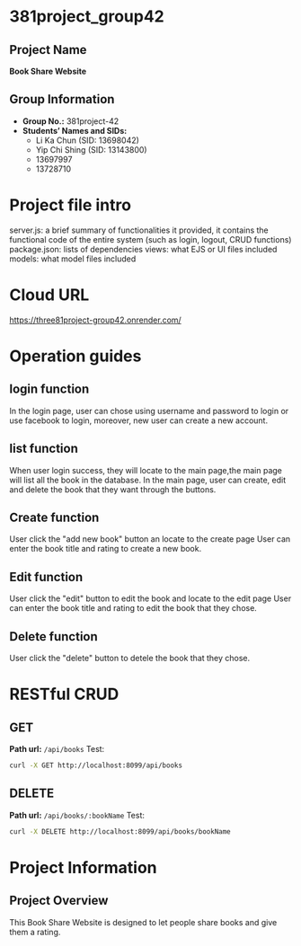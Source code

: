 # 381project_group42
## Project Name
**Book Share Website**
## Group Information
- **Group No.:** 381project-42
- **Students’ Names and SIDs:**
  - Li Ka Chun (SID: 13698042)
  - Yip Chi Shing (SID: 13143800)
  - 13697997
  - 13728710

# Project file intro

  server.js: a brief summary of functionalities it provided,
  it contains the functional code of the entire system (such as login, logout, CRUD functions)
  package.json: lists of dependencies
  views: what EJS or UI files included
  models: what model files included
# Cloud URL
https://three81project-group42.onrender.com/
# Operation guides
  ## login function
  In the login page, user can chose using username and password to login or use facebook to login, 
  moreover, new user can create a new account.
  ## list function
  When user login success, they will locate to the main page,the main page will list all the book in
  the database.
  In the main page, user can create, edit and delete the book that they want through the buttons.
  ## Create function
  User click the "add new book" button an locate to the create page
  User can enter the book title and rating to create a new book.
  ## Edit function
  User click the "edit" button to edit the book and locate to the edit page
  User can enter the book title and rating to edit the book that they chose.
  ## Delete function
  User click the "delete" button to detele the book that they chose.

# RESTful CRUD
  ## GET
  **Path url:** `/api/books`
  Test:
  ```bash
  curl -X GET http://localhost:8099/api/books
  ```
  ## DELETE
  **Path url:** `/api/books/:bookName`
  Test:
  ```bash
  curl -X DELETE http://localhost:8099/api/books/bookName
  ```
# Project Information



## Project Overview
This Book Share Website is designed to let people share books and give them a rating.
